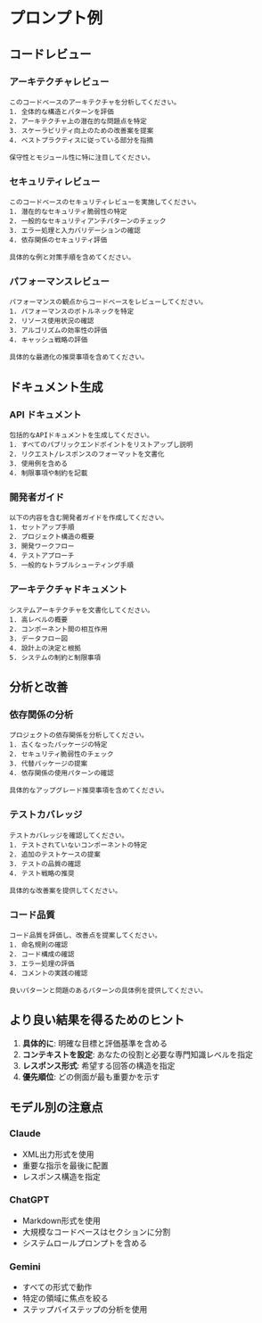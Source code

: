 # プロンプト例

## コードレビュー

### アーキテクチャレビュー
```
このコードベースのアーキテクチャを分析してください。
1. 全体的な構造とパターンを評価
2. アーキテクチャ上の潜在的な問題点を特定
3. スケーラビリティ向上のための改善案を提案
4. ベストプラクティスに従っている部分を指摘

保守性とモジュール性に特に注目してください。
```

### セキュリティレビュー
```
このコードベースのセキュリティレビューを実施してください。
1. 潜在的なセキュリティ脆弱性の特定
2. 一般的なセキュリティアンチパターンのチェック
3. エラー処理と入力バリデーションの確認
4. 依存関係のセキュリティ評価

具体的な例と対策手順を含めてください。
```

### パフォーマンスレビュー
```
パフォーマンスの観点からコードベースをレビューしてください。
1. パフォーマンスのボトルネックを特定
2. リソース使用状況の確認
3. アルゴリズムの効率性の評価
4. キャッシュ戦略の評価

具体的な最適化の推奨事項を含めてください。
```

## ドキュメント生成

### API ドキュメント
```
包括的なAPIドキュメントを生成してください。
1. すべてのパブリックエンドポイントをリストアップし説明
2. リクエスト/レスポンスのフォーマットを文書化
3. 使用例を含める
4. 制限事項や制約を記載
```

### 開発者ガイド
```
以下の内容を含む開発者ガイドを作成してください。
1. セットアップ手順
2. プロジェクト構造の概要
3. 開発ワークフロー
4. テストアプローチ
5. 一般的なトラブルシューティング手順
```

### アーキテクチャドキュメント
```
システムアーキテクチャを文書化してください。
1. 高レベルの概要
2. コンポーネント間の相互作用
3. データフロー図
4. 設計上の決定と根拠
5. システムの制約と制限事項
```

## 分析と改善

### 依存関係の分析
```
プロジェクトの依存関係を分析してください。
1. 古くなったパッケージの特定
2. セキュリティ脆弱性のチェック
3. 代替パッケージの提案
4. 依存関係の使用パターンの確認

具体的なアップグレード推奨事項を含めてください。
```

### テストカバレッジ
```
テストカバレッジを確認してください。
1. テストされていないコンポーネントの特定
2. 追加のテストケースの提案
3. テストの品質の確認
4. テスト戦略の推奨

具体的な改善案を提供してください。
```

### コード品質
```
コード品質を評価し、改善点を提案してください。
1. 命名規則の確認
2. コード構成の確認
3. エラー処理の評価
4. コメントの実践の確認

良いパターンと問題のあるパターンの具体例を提供してください。
```

## より良い結果を得るためのヒント

1. **具体的に**: 明確な目標と評価基準を含める
2. **コンテキストを設定**: あなたの役割と必要な専門知識レベルを指定
3. **レスポンス形式**: 希望する回答の構造を指定
4. **優先順位**: どの側面が最も重要かを示す

## モデル別の注意点

### Claude
- XML出力形式を使用
- 重要な指示を最後に配置
- レスポンス構造を指定

### ChatGPT
- Markdown形式を使用
- 大規模なコードベースはセクションに分割
- システムロールプロンプトを含める

### Gemini
- すべての形式で動作
- 特定の領域に焦点を絞る
- ステップバイステップの分析を使用

